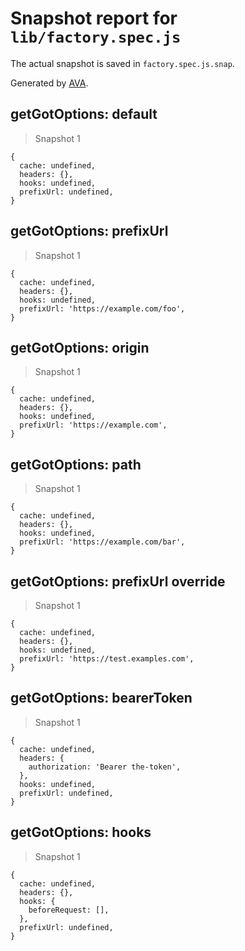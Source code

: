 # Snapshot report for `lib/factory.spec.js`

The actual snapshot is saved in `factory.spec.js.snap`.

Generated by [AVA](https://avajs.dev).

## getGotOptions: default

> Snapshot 1

    {
      cache: undefined,
      headers: {},
      hooks: undefined,
      prefixUrl: undefined,
    }

## getGotOptions: prefixUrl

> Snapshot 1

    {
      cache: undefined,
      headers: {},
      hooks: undefined,
      prefixUrl: 'https://example.com/foo',
    }

## getGotOptions: origin

> Snapshot 1

    {
      cache: undefined,
      headers: {},
      hooks: undefined,
      prefixUrl: 'https://example.com',
    }

## getGotOptions: path

> Snapshot 1

    {
      cache: undefined,
      headers: {},
      hooks: undefined,
      prefixUrl: 'https://example.com/bar',
    }

## getGotOptions: prefixUrl override

> Snapshot 1

    {
      cache: undefined,
      headers: {},
      hooks: undefined,
      prefixUrl: 'https://test.examples.com',
    }

## getGotOptions: bearerToken

> Snapshot 1

    {
      cache: undefined,
      headers: {
        authorization: 'Bearer the-token',
      },
      hooks: undefined,
      prefixUrl: undefined,
    }

## getGotOptions: hooks

> Snapshot 1

    {
      cache: undefined,
      headers: {},
      hooks: {
        beforeRequest: [],
      },
      prefixUrl: undefined,
    }

